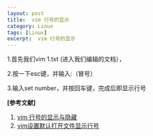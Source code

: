 ```yaml
---
layout: post
title:  vim 行号的显示
category: Linux
tags: [Linux]
excerpt:  vim 行号的显示
---
```

	
1.首先我们vim   1.txt   (进入我们编辑的文档），

2.按一下esc键，并输入:（冒号）

3.输入set number，并按回车键，完成后即显示行号

**[参考文献]**

1. [vim 行号的显示与隐藏](https://www.cnblogs.com/star520/p/9081357.html "vim 行号的显示与隐藏")
2. [vim设置默认打开文件显示行号](https://blog.csdn.net/x763795151/article/details/91642530 "vim设置默认打开文件显示行号")



